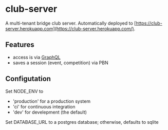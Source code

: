 # club-server
A multi-tenant bridge club server.  Automatically deployed to [https://club-server.herokuapp.com](https://club-server.herokuapp.com/).

## Features

- access is via [GraphQL](http://graphql.org/)
- saves a session (event, competition) via PBN

## Configutation

Set NODE_ENV to 
- 'production' for a production system
- 'ci' for continuous integration
- 'dev' for develepment (the default)

Set DATABASE_URL to a postgres database; otherwise, defaults to sqlite